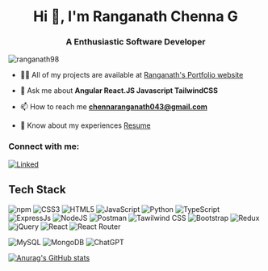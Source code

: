 
<h1 align="center">Hi 👋, I'm Ranganath Chenna G</h1>
<h3 align="center">A Enthusiastic Software Developer</h3>


<p align="left"> <img src="https://komarev.com/ghpvc/?username=ranganath98d&label=Profile%20views&color=0e75b6&style=flat" alt="ranganath98" /> </p>

- 👨‍💻 All of my projects are available at [Ranganath's Portfolio website](https://manohar-portfolio.vercel.app/)

- 💬 Ask me about **Angular React.JS Javascript TailwindCSS**

- 📫 How to reach me **chennaranganath043@gmail.com**

- 📄 Know about my experiences [Resume](https://drive.google.com/file/d/1Oi4XuvEv7VTeTNrpOmVYjdTYVGMU4Yen/view)

<h3 align="left">Connect with me:</h3>
<p align="left">
<a href="https://www.linkedin.com/in/ranganathchenna/" target="blank"><img align="center" src="https://img.shields.io/badge/LinkedIn-004bb9?style=flat&logo=Linkedin&logoColor=white" alt="Linked" /></a>
</p>

## Tech Stack
![npm](https://img.shields.io/badge/npm-CB3837?style=flat&logo=npm&logoColor=white)
![CSS3](https://img.shields.io/badge/css3-%231572B6.svg?style=flat&logo=css3&logoColor=white)
![HTML5](https://img.shields.io/badge/Html5-%23E34F26.svg?style=flat&logo=html5&logoColor=white)
![JavaScript](https://img.shields.io/badge/Javascript-%23323330.svg?style=flat&logo=javascript&logoColor=%23F7DF1E)
![Python](https://img.shields.io/badge/Python-3670A0?style=flat&logo=python&logoColor=ffdd54)
![TypeScript](https://img.shields.io/badge/Typescript-%23007ACC.svg?style=flat&logo=typescript&logoColor=white) 
![ExpressJs](https://img.shields.io/badge/Express.js-000000?style=flat&logo=express&logoColor=white)
![NodeJS](https://img.shields.io/badge/Node.js-339933?style=flat&logo=nodedotjs&logoColor=white)
![Postman](https://img.shields.io/badge/Postman-FF6C37?style=flat&logo=Postman&logoColor=white)
![Tawilwind CSS](https://img.shields.io/badge/-Tailwind%20CSS-38bdf8?style=flat&logo=Tailwindcss&logoColor=white)
![Bootstrap](https://img.shields.io/badge/Bootstrap-%23563D7C.svg?style=flat&logo=bootstrap&logoColor=white)
![Redux](https://img.shields.io/badge/Redux-%23593d88.svg?style=flat&logo=redux&logoColor=white)
![jQuery](https://img.shields.io/badge/jquery-%230769AD.svg?style=flat&logo=jquery&logoColor=white)
![React](https://img.shields.io/badge/React-%2320232a.svg?style=flat&logo=react&logoColor=%2361DAFB)
![React Router](https://img.shields.io/badge/React_Router-CA4245?style=flat&logo=react-router&logoColor=white)

![MySQL](https://img.shields.io/badge/Mysql-%2300f.svg?style=flat&logo=mysql&logoColor=white)
![MongoDB](https://img.shields.io/badge/MongoDB-4EA94B?style=flat&logo=mongodb&logoColor=white)
![ChatGPT](https://img.shields.io/badge/ChatGPT-74aa9c?style=flat&logo=openai&logoColor=white)

[![Anurag's GitHub stats](https://github-readme-stats.vercel.app/api?username=ranganath98)](https://github.com/ranganath98/github-readme-stats)

